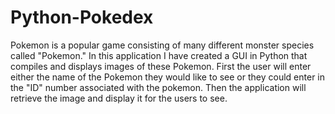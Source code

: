 # Python-Pokedex

Pokemon is a popular game consisting of many different monster species called "Pokemon."
In this application I have created a GUI in Python that compiles and displays images of these Pokemon.
First the user will enter either the name of the Pokemon they would like to see or they could enter in the "ID" number associated with the pokemon.
Then the application will retrieve the image and display it for the users to see.
